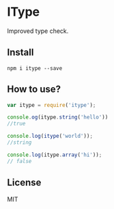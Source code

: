 # IType

Improved type check.

## Install

```
npm i itype --save
```

## How to use?

```js
var itype = require('itype');

console.og(itype.string('hello'))
//true

console.log(itype('world'));
//string

console.log(itype.array('hi'));
// false

```

## License

MIT
